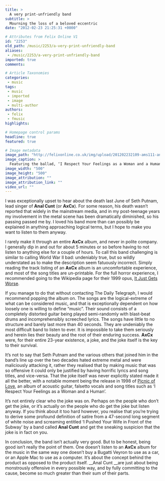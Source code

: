 ```yaml
---
title: >
  A very print-unfriendly band
subtitle: >
  Mourning the loss of a beloved eccentric
date: "2012-02-23 21:25:31 +0000"

# Attributes from Felix Online V1
id: "2253"
old_path: /music/2253/a-very-print-unfriendly-band
aliases:
 - /music/2253/a-very-print-unfriendly-band
imported: true
comments:

# Article Taxonomies
categories:
 - music
tags:
 - music
 - imported
 - image
 - multi-author
authors:
 - felix
 - fmusic
highlights:

# Homepage control params
headline: true
featured: true

# Image metadata
image_path: "http://felixonline.co.uk/img/upload/201202232109-ams111-anal-cunt.jpg"
image_caption: >
  Featuring the ballad, ‘I Respect Your Feelings as a Woman and a Human’
image_width: "500"
image_height: "500"
image_attribution: ""
image_attribution_link: ""
video_url: ""
---
```


I was exceptionally upset to hear about the death last June of Seth Putnam, lead singer of __Anal Cunt__ (or __AxCx__). For some reason, his death wasn’t reported that widely in the mainstream media, and in my post-teenage years my involvement in the metal scene has been dramatically diminished, so his passing passed me by. I loved his band more than can possibly be explained in anything approaching logical terms, but I hope to make you want to listen to them anyway.

I rarely make it through an entire __AxCx__ album, and never in polite company. I generally dip in and out for about 5 minutes or so before having to not listen to anything else for a couple of hours. To call this band challenging is similar to calling World War II bad: undeniably true, but so wildly understated as to make the description seem fatuously incorrect. Simply reading the track listing of an __AxCx__ album is an uncomfortable experience, and most of the song titles are un-printable. For the full horror experience, I recommended going to the Wikipedia page for their 1999 opus, [It Just Gets Worse](http://en.wikipedia.org/wiki/It_Just_Gets_Worse).

If you manage to do that without contacting The Daily Telegraph, I would recommend popping the album on. The songs are the logical-extreme of what can be considered music, and that is exceptionally dependent on how loosely one is willing to define “music”. Their sound consists of a completely distorted guitar being played semi-randomly with blast-beat drums and incomprehensibly screeched lyrics. The songs have little to no structure and barely last more than 40 seconds. They are undeniably the most difficult band to listen to ever. It is impossible to take them seriously and herein lies their beauty and the root of their enduring success. __AxCx__ were, for their entire 23-year existence, a joke, and the joke itself is the key to their survival.

It’s not to say that Seth Putnam and the various others that joined him in the band’s line up over the two decades hated extreme metal and were maliciously attacking it, rather they realised that by making music that was so offensive it could only be justified by having horrific lyrics and song titles, and vice-versa. That the joke itself was never explicitly stated made it all the better, with a notable moment being the release in 1998 of [Picnic of Love](http://en.wikipedia.org/wiki/Picnic_of_Love), an album of acoustic guitar, falsetto vocals and song titles such as ‘I Respect Your Feelings as a Woman and a Human’.

It’s not entirely clear who the joke was on. Perhaps on the people who don’t get the joke, or it’s actually on the people who do get the joke but listen anyway. If you think about it too hard however, you realise that you’re trying to derive some profound definition of satire from a 47-second long segment of white noise and screaming entitled ‘I Pushed Your Wife in Front of the Subway’ by a band called __Anal Cunt__ and get the sneaking suspicion that the joke is in fact on you.

In conclusion, the band isn’t actually very good. But to be honest, being good isn’t really the point of them. One doesn’t listen to an __AxCx__ album for the music in the same way one doesn’t buy a Bugatti Veyron to use as a car, or an Apple Mac to use as a computer. It’s about the concept behind the product as opposed to the product itself. __Anal Cunt __are just about being monstrously offensive in every possible way, and by fully committing to the cause, become so much greater than their sum of their parts.
